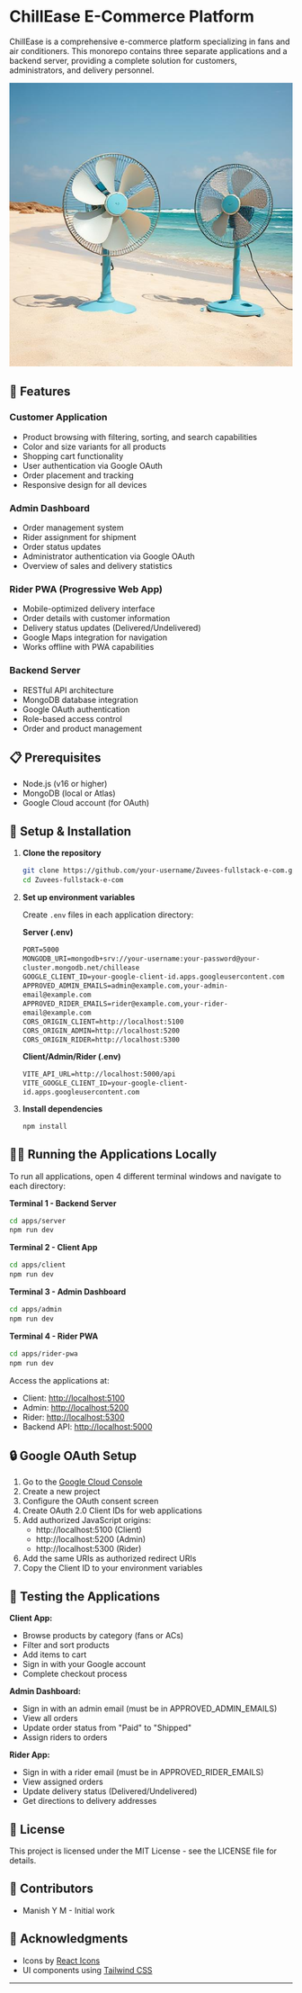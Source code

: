 # ChillEase E-Commerce Platform

ChillEase is a comprehensive e-commerce platform specializing in fans and air conditioners. This monorepo contains three separate applications and a backend server, providing a complete solution for customers, administrators, and delivery personnel.

![ChillEase](355a0a18-64e4-4dbc-a7f8-9f847ef58f72.jpeg)

## 🚀 Features

### Customer Application
- Product browsing with filtering, sorting, and search capabilities
- Color and size variants for all products
- Shopping cart functionality
- User authentication via Google OAuth
- Order placement and tracking
- Responsive design for all devices

### Admin Dashboard
- Order management system
- Rider assignment for shipment
- Order status updates
- Administrator authentication via Google OAuth
- Overview of sales and delivery statistics

### Rider PWA (Progressive Web App)
- Mobile-optimized delivery interface
- Order details with customer information
- Delivery status updates (Delivered/Undelivered)
- Google Maps integration for navigation
- Works offline with PWA capabilities

### Backend Server
- RESTful API architecture
- MongoDB database integration
- Google OAuth authentication
- Role-based access control
- Order and product management

## 📋 Prerequisites

- Node.js (v16 or higher)
- MongoDB (local or Atlas)
- Google Cloud account (for OAuth)

## 🔧 Setup & Installation

1. **Clone the repository**
   ```bash
   git clone https://github.com/your-username/Zuvees-fullstack-e-com.git
   cd Zuvees-fullstack-e-com
   ```

2. **Set up environment variables**

   Create `.env` files in each application directory:

   **Server (.env)**
   ```
   PORT=5000
   MONGODB_URI=mongodb+srv://your-username:your-password@your-cluster.mongodb.net/chillease
   GOOGLE_CLIENT_ID=your-google-client-id.apps.googleusercontent.com
   APPROVED_ADMIN_EMAILS=admin@example.com,your-admin-email@example.com
   APPROVED_RIDER_EMAILS=rider@example.com,your-rider-email@example.com
   CORS_ORIGIN_CLIENT=http://localhost:5100
   CORS_ORIGIN_ADMIN=http://localhost:5200
   CORS_ORIGIN_RIDER=http://localhost:5300
   ```

   **Client/Admin/Rider (.env)**
   ```
   VITE_API_URL=http://localhost:5000/api
   VITE_GOOGLE_CLIENT_ID=your-google-client-id.apps.googleusercontent.com
   ```

3. **Install dependencies**
   ```bash
   npm install
   ```

## 🏃‍♂️ Running the Applications Locally

To run all applications, open 4 different terminal windows and navigate to each directory:

**Terminal 1 - Backend Server**
```bash
cd apps/server
npm run dev
```

**Terminal 2 - Client App**
```bash
cd apps/client
npm run dev
```

**Terminal 3 - Admin Dashboard**
```bash
cd apps/admin
npm run dev
```

**Terminal 4 - Rider PWA**
```bash
cd apps/rider-pwa
npm run dev
```

Access the applications at:
- Client: [http://localhost:5100](http://localhost:5100)
- Admin: [http://localhost:5200](http://localhost:5200)
- Rider: [http://localhost:5300](http://localhost:5300)
- Backend API: [http://localhost:5000](http://localhost:5000)

## 🔒 Google OAuth Setup

1. Go to the [Google Cloud Console](https://console.cloud.google.com/)
2. Create a new project
3. Configure the OAuth consent screen
4. Create OAuth 2.0 Client IDs for web applications
5. Add authorized JavaScript origins:
   - http://localhost:5100 (Client)
   - http://localhost:5200 (Admin)
   - http://localhost:5300 (Rider)
6. Add the same URIs as authorized redirect URIs
7. Copy the Client ID to your environment variables

## 📱 Testing the Applications

**Client App:**
- Browse products by category (fans or ACs)
- Filter and sort products
- Add items to cart
- Sign in with your Google account
- Complete checkout process

**Admin Dashboard:**
- Sign in with an admin email (must be in APPROVED_ADMIN_EMAILS)
- View all orders
- Update order status from "Paid" to "Shipped"
- Assign riders to orders

**Rider App:**
- Sign in with a rider email (must be in APPROVED_RIDER_EMAILS)
- View assigned orders
- Update delivery status (Delivered/Undelivered)
- Get directions to delivery addresses

## 📝 License

This project is licensed under the MIT License - see the LICENSE file for details.

## 👥 Contributors

- Manish Y M - Initial work

## 🙏 Acknowledgments

- Icons by [React Icons](https://react-icons.github.io/react-icons/)
- UI components using [Tailwind CSS](https://tailwindcss.com/)

---
